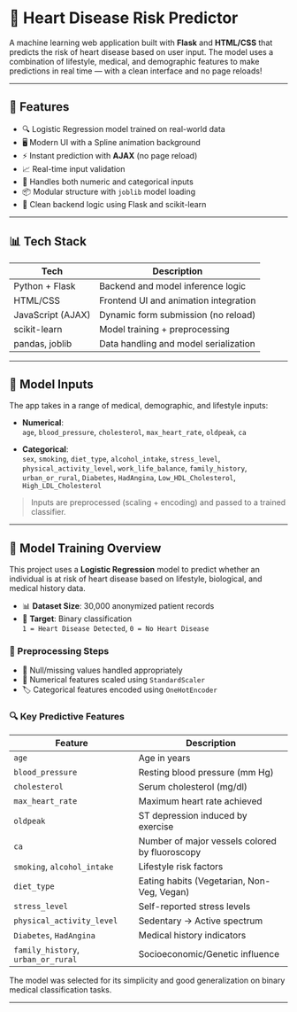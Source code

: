 # 💓 Heart Disease Risk Predictor

A machine learning web application built with **Flask** and **HTML/CSS** that predicts the risk of heart disease based on user input. The model uses a combination of lifestyle, medical, and demographic features to make predictions in real time — with a clean interface and no page reloads!

---

## 🚀 Features

- 🔍 Logistic Regression model trained on real-world data
- 🖥️ Modern UI with a Spline animation background
- ⚡ Instant prediction with **AJAX** (no page reload)
- 📈 Real-time input validation
- 🧠 Handles both numeric and categorical inputs
- 📦 Modular structure with `joblib` model loading
- 🔐 Clean backend logic using Flask and scikit-learn

---

## 📊 Tech Stack

| Tech              | Description                           |
|-------------------|---------------------------------------|
| Python + Flask    | Backend and model inference logic     |
| HTML/CSS          | Frontend UI and animation integration |
| JavaScript (AJAX) | Dynamic form submission (no reload)   |
| scikit-learn      | Model training + preprocessing         |
| pandas, joblib    | Data handling and model serialization |

---

## 🧠 Model Inputs

The app takes in a range of medical, demographic, and lifestyle inputs:

- **Numerical**:  
  `age`, `blood_pressure`, `cholesterol`, `max_heart_rate`, `oldpeak`, `ca`

- **Categorical**:  
  `sex`, `smoking`, `diet_type`, `alcohol_intake`, `stress_level`,  
  `physical_activity_level`, `work_life_balance`, `family_history`,  
  `urban_or_rural`, `Diabetes`, `HadAngina`, `Low_HDL_Cholesterol`,  
  `High_LDL_Cholesterol`

> Inputs are preprocessed (scaling + encoding) and passed to a trained classifier.

---

## 🧪 Model Training Overview

This project uses a **Logistic Regression** model to predict whether an individual is at risk of heart disease based on lifestyle, biological, and medical history data.

- 📊 **Dataset Size**: 30,000 anonymized patient records
- 🧾 **Target**: Binary classification  
  `1 = Heart Disease Detected`, `0 = No Heart Disease`

### 🧹 Preprocessing Steps

- 🧼 Null/missing values handled appropriately  
- 🔢 Numerical features scaled using `StandardScaler`  
- 🏷️ Categorical features encoded using `OneHotEncoder`

### 🔍 Key Predictive Features

| Feature                    | Description                                      |
|----------------------------|--------------------------------------------------|
| `age`                      | Age in years                                     |
| `blood_pressure`           | Resting blood pressure (mm Hg)                   |
| `cholesterol`              | Serum cholesterol (mg/dl)                        |
| `max_heart_rate`           | Maximum heart rate achieved                      |
| `oldpeak`                  | ST depression induced by exercise                |
| `ca`                       | Number of major vessels colored by fluoroscopy   |
| `smoking`, `alcohol_intake`| Lifestyle risk factors                           |
| `diet_type`                | Eating habits (Vegetarian, Non-Veg, Vegan)       |
| `stress_level`             | Self-reported stress levels                      |
| `physical_activity_level`  | Sedentary → Active spectrum                      |
| `Diabetes`, `HadAngina`    | Medical history indicators                       |
| `family_history`, `urban_or_rural` | Socioeconomic/Genetic influence       |

The model was selected for its simplicity and good generalization on binary medical classification tasks.

---
